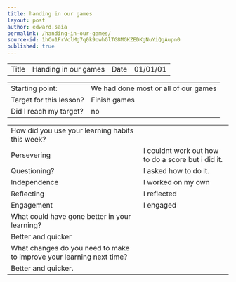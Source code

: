 ```yaml
---
title: handing in our games
layout: post
author: edward.saia
permalink: /handing-in-our-games/
source-id: 1hCu1FrVclMg7q0k9owhGlTG8MGKZEDKgNuYiQgAupn0
published: true
---
```

<table>
  <tr>
    <td>Title</td>
    <td>Handing in our games</td>
    <td>Date</td>
    <td>01/01/01</td>
  </tr>
</table>


<table>
  <tr>
    <td>Starting point:</td>
    <td>We had done most or all of our games</td>
  </tr>
  <tr>
    <td>Target for this lesson?</td>
    <td>Finish games</td>
  </tr>
  <tr>
    <td>Did I reach my target? </td>
    <td>no</td>
  </tr>
</table>


<table>
  <tr>
    <td>How did you use your learning habits this week?</td>
    <td></td>
  </tr>
  <tr>
    <td>Persevering</td>
    <td>I couldnt work out how to do a score but i did it.</td>
  </tr>
  <tr>
    <td>Questioning?</td>
    <td>I asked how to do it.</td>
  </tr>
  <tr>
    <td>Independence</td>
    <td>I worked on my own</td>
  </tr>
  <tr>
    <td>Reflecting</td>
    <td>I reflected</td>
  </tr>
  <tr>
    <td>Engagement</td>
    <td>I engaged</td>
  </tr>
  <tr>
    <td>What could have gone better in your learning?</td>
    <td></td>
  </tr>
  <tr>
    <td>Better and quicker</td>
    <td></td>
  </tr>
  <tr>
    <td>What changes do you need to make to improve your learning next time?</td>
    <td></td>
  </tr>
  <tr>
    <td>Better and quicker.</td>
    <td></td>
  </tr>
</table>


